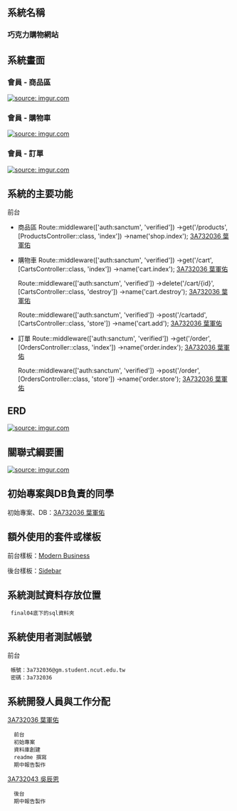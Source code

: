 ## 系統名稱

### 巧克力購物網站

## 系統畫面

### 會員 - 商品區

<a href="https://i.imgur.com/jwiiz9y.png"><img src="https://i.imgur.com/jwiiz9y.png" title="source: imgur.com" /></a>

### 會員 - 購物車

<a href="https://i.imgur.com/SQvZGp4.png"><img src="https://i.imgur.com/SQvZGp4.png" title="source: imgur.com" /></a>

### 會員 - 訂單

<a href="https://i.imgur.com/IXJ2E3B.png"><img src="https://i.imgur.com/IXJ2E3B.png" title="source: imgur.com" /></a>

## 系統的主要功能

前台

- 商品區 Route::middleware(['auth:sanctum', 'verified'])
  ->get('/products', [ProductsController::class, 'index'])
  ->name('shop.index');
  [3A732036 葉軍佑](https://github.com/3A732036)

- 購物車 Route::middleware(['auth:sanctum', 'verified'])
  ->get('/cart', [CartsController::class, 'index'])
  ->name('cart.index');
  [3A732036 葉軍佑](https://github.com/3A732036)

  Route::middleware(['auth:sanctum', 'verified'])
  ->delete('/cart/{id}', [CartsController::class, 'destroy'])
  ->name('cart.destroy');
  [3A732036 葉軍佑](https://github.com/3A732036)

  Route::middleware(['auth:sanctum', 'verified'])
  ->post('/cartadd', [CartsController::class, 'store'])
  ->name('cart.add');
  [3A732036 葉軍佑](https://github.com/3A732036)

- 訂單 Route::middleware(['auth:sanctum', 'verified'])
  ->get('/order', [OrdersController::class, 'index'])
  ->name('order.index');
  [3A732036 葉軍佑](https://github.com/3A732036)

  Route::middleware(['auth:sanctum', 'verified'])
  ->post('/order', [OrdersController::class, 'store'])
  ->name('order.store');
  [3A732036 葉軍佑](https://github.com/3A732036)
  


## ERD

<a href="https://i.imgur.com/ImEDf48.png"><img src="https://i.imgur.com/ImEDf48.png" title="source: imgur.com" /></a>

## 關聯式綱要圖

<a href="https://i.imgur.com/vNMR9ld.jpg"><img src="https://i.imgur.com/vNMR9ld.jpg" title="source: imgur.com" /></a>

## 初始專案與DB負責的同學

初始專案、DB：[3A732036 葉軍佑](https://github.com/3A732036)

## 額外使用的套件或樣板

前台樣板：[Modern Business](https://startbootstrap.com/template/modern-business)

後台樣板：[Sidebar](https://startbootstrap.com/template/simple-sidebar)

## 系統測試資料存放位置

     final04底下的sql資料夾

## 系統使用者測試帳號

前台

     帳號：3a732036@gm.student.ncut.edu.tw
     密碼：3a732036

## 系統開發人員與工作分配

[3A732036 葉軍佑](https://github.com/3A732036)

      前台
      初始專案
      資料庫創建
      readme 撰寫
      期中報告製作

[3A732043 吳辰恩](https://github.com/3A732043)

      後台
      期中報告製作


